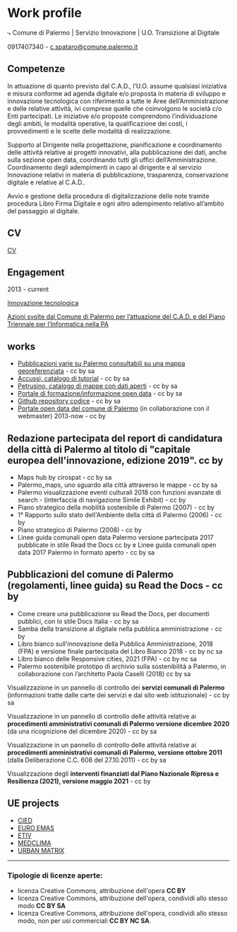 # Work profile
⤷ Comune di Palermo | Servizio Innovazione | U.O. Transizione al Digitale 

0917407340 - c.spataro@comune.palermo.it

## Competenze
In attuazione di quanto previsto dal C.A.D., l’U.O. assume qualsiasi iniziativa e misura conforme ad agenda digitale e/o proposta in materia di sviluppo e innovazione tecnologica con riferimento a tutte le Aree dell’Amministrazione e delle relative attività, ivi comprese quelle che coinvolgono le società c/o Enti partecipati. Le iniziative e/o proposte comprendono l’individuazione degli ambiti, le modalità operative, la qualificazione dei costi, i provvedimenti e le scelte delle modalità di realizzazione.

Supporto al Dirigente nella progettazione, pianificazione e coordinamento delle attività relative ai progetti innovativi, alla pubblicazione dei dati, anche sulla sezione open data, coordinando tutti gli uffici dell’Amministrazione. Coordinamento degli adempimenti in capo al dirigente e al servizio Innovazione relativi in materia di pubblicazione, trasparenza, conservazione digitale e relative al C.A.D..

Avvio e gestione della procedura di digitalizzazione delle note tramite procedura Libro Firma Digitale e ogni altro adempimento relativo all’ambito del passaggio al digitale.

## CV
[CV](https://................)

## Engagement
2013 - current

[Innovazione tecnologica](comune-palermo/opendata-innovazione.md)

[Azioni svolte dal Comune di Palermo per l’attuazione del C.A.D. e del Piano Triennale per l’Informatica nella PA](comune-palermo/attuazione-cad.md)

## works
- [Pubblicazioni varie su Palermo consultabili su una mappa georeferenziata](https://umap.openstreetmap.fr/it/map/pubblicazioni-sul-territorio-di-palermo_137398) - cc by sa 
- [Accussì, catalogo di tutorial](http://accussi.opendatasicilia.it/)  - cc by sa
- [Petrusino, catalogo di mappe con dati aperti](http://petrusino.opendatasicilia.it/) - cc by sa 
- [Portale di formazione/informazione open data](https://sites.google.com/view/opendataformazione) - cc by sa 
- [Github repository codice](https://github.com/cirospat) - cc by sa 
- [Portale open data del comune di Palermo](http://opendata.comune.palermo.it/) (in collaborazione con il webmaster) 2013-now - cc by

## Redazione partecipata del report di candidatura della città di Palermo al titolo di "capitale europea dell'innovazione, edizione 2019". cc by
- Maps hub by cirospat  - cc by sa 
- Palermo_maps, uno sguardo alla città attraverso le mappe - cc by sa 
- Palermo visualizzazione eventi culturali 2018 con funzioni avanzate di search - (interfaccia di navigazione Simile Exhibit) - cc by 
- Piano strategico della mobilità sostenibile di Palermo (2007) - cc by 
- 1° Rapporto sullo stato dell'Ambiente della città di Palermo (2006) - cc by 
- Piano strategico di Palermo (2008) - cc by 
- Linee guida comunali open data Palermo versione partecipata 2017 pubblicate in stile Read the Docs cc by e Linee guida comunali open data 2017 Palermo in formato aperto - cc by sa

## Pubblicazioni del comune di Palermo (regolamenti, linee guida) su Read the Docs - cc by 
- Come creare una pubblicazione su Read the Docs, per documenti pubblici, con lo stile Docs Italia - cc by sa 
- Samba della transizione al digitale nella pubblica amministrazione - cc by 
- Libro bianco sull'innovazione della Pubblica Amministrazione, 2018 (FPA) e versione finale partecipata del Libro Bianco 2018 - cc by nc sa 
- Libro bianco delle Responsive cities, 2021 (FPA) - cc by nc sa 
- Palermo sostenibile prototipo di archivio sulla sostenibilità a Palermo, in collaborazione con l’architetto Paola Caselli (2018) cc by sa

Visualizzazione in un pannello di controllo dei **servizi comunali di Palermo** (informazioni tratte dalle carte dei servizi e dal sito web istituzionale) - cc by sa 

Visualizzazione in un pannello di controllo delle attività relative ai **procedimenti amministrativi comunali di Palermo versione dicembre 2020** (da una ricognizione del dicembre 2020) - cc by sa 

Visualizzazione in un pannello di controllo delle attività relative ai **procedimenti amministrativi comunali di Palermo, versione ottobre 2011** (dalla Deliberazione C.C. 608 del 27.10.2011) - cc by sa 

Visualizzazione degli **interventi finanziati dal Piano Nazionale Ripresa e Resilienza (2021), versione maggio 2021** - cc by 


## UE projects
- [CIED](http://poieinkaiprattein.org/cied/)
- [EURO EMAS](http://ec.europa.eu/environment/life/project/Projects/index.cfm?fuseaction=search.dspPage&n_proj_id=778&docType=pdf)
- [ETIV](http://slideplayer.com/slide/4835066/)
- [MEDCLIMA](http://bit.ly/medclima)
- [URBAN MATRIX](http://www.eurocities.eu/eurocities/projects/URBAN-MATRIX-Targeted-Knowledge-Exchange-on-Urban-Sustainability&tpl=home)

---

### Tipologie di licenze aperte:
- licenza Creative Commons, attribuzione dell'opera **CC BY** 
- licenza Creative Commons, attribuzione dell'opera, condividi allo stesso modo **CC BY SA** 
- licenza Creative Commons, attribuzione dell'opera, condividi allo stesso modo, non per usi commerciali **CC BY NC SA**.
